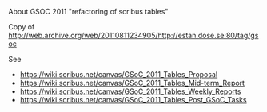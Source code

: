 About GSOC 2011 "refactoring of scribus tables"

Copy of http://web.archive.org/web/20110811234905/http://estan.dose.se:80/tag/gsoc

See
- https://wiki.scribus.net/canvas/GSoC_2011_Tables_Proposal
- https://wiki.scribus.net/canvas/GSoC_2011_Tables_Mid-term_Report
- https://wiki.scribus.net/canvas/GSoC_2011_Tables_Weekly_Reports
- https://wiki.scribus.net/canvas/GSoC_2011_Tables_Post_GSoC_Tasks
